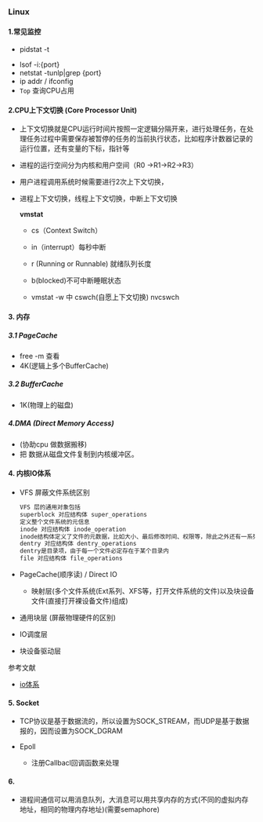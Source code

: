 ### Linux

#### 1.常见监控

* pidstat -t  

- lsof -i:{port}
- netstat -tunlp|grep {port}
- ip addr /  ifconfig 
- `Top` 查询CPU占用

#### 2.CPU上下文切换 (Core Processor Unit)

* 上下文切换就是CPU运行时间片按照一定逻辑分隔开来，进行处理任务，在处理任务过程中需要保存被暂停的任务的当前执行状态，比如程序计数器记录的运行位置，还有变量的下标，指针等

* 进程的运行空间分为内核和用户空间（R0 ->R1->R2->R3）

* 用户进程调用系统时候需要进行2次上下文切换，

* 进程上下文切换，线程上下文切换，中断上下文切换

  **vmstat**

  * cs（Context Switch）

  * in（interrupt）每秒中断

  * r (Running or Runnable) 就绪队列长度

  * b(blocked)不可中断睡眠状态

  * vmstat -w 中 cswch(自愿上下文切换) nvcswch


#### 3. 内存

##### 3.1 PageCache

- free -m 查看
- 4K(逻辑上多个BufferCache)

##### 3.2 BufferCache

- 1K(物理上的磁盘)

##### 4.DMA (Direct Memory Access)

* (协助cpu 做数据搬移)
* 把 数据从磁盘文件复制到内核缓冲区。

#### 4. 内核IO体系

- VFS 屏蔽文件系统区别

  ```c
  VFS 层的通用对象包括
  superblock 对应结构体 super_operations 
  定义整个文件系统的元信息
  inode 对应结构体 inode_operation
  inode结构体定义了文件的元数据，比如大小、最后修改时间、权限等，除此之外还有一系列的函数指针
  dentry 对应结构体 dentry_operations
  dentry是目录项，由于每一个文件必定存在于某个目录内
  file 对应结构体 file_operations
  ```

- PageCache(顺序读) / Direct IO

  - 映射层(多个文件系统(Ext系列、XFS等，打开文件系统的文件)以及块设备文件(直接打开裸设备文件)组成)

- 通用块层 (屏蔽物理硬件的区别)

- IO调度层

- 块设备驱动层

参考文献

- [io体系](https://zhuanlan.zhihu.com/p/96391501)

#### 5. Socket

- TCP协议是基于数据流的，所以设置为SOCK_STREAM，而UDP是基于数据报的，因而设置为SOCK_DGRAM

- Epoll 
  - 注册Callbacl回调函数来处理

#### 6.

* 进程间通信可以用消息队列，大消息可以用共享内存的方式(不同的虚拟内存地址，相同的物理内存地址)(需要semaphore)